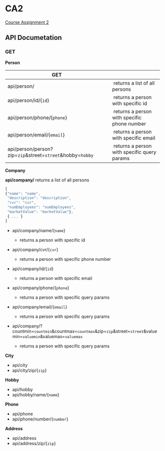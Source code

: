 # CA2

[Course Assignment 2](https://docs.google.com/document/d/1hHtsSG-cZxqjkq-Ii2bbdir-lmZDgvxUFwT6RHwPYCw/edit)


## API Documetation

### GET

**Person**

| GET |  |
| --- | --- |
| api/person/                 | returns a list of all persons |
| api/person/id/{`id`}        | returns a person with specific id |
| api/person/phone/{`phone`}  | returns a person with specific phone number |
| api/person/email/{`email`}  | returns a person with specific email |
| api/person/person?zip=`zip`&street=`street`&hobby=`hobby` | returns a person with specific query params |

**Company**

**api/company/**
returns a list of all persons
  
```js
[
{"name": "name",
 "description": "description",
 "cvr": "cvr",
 "numEmployees": "numEmployees",
 "marketValue": "marketValue"},
 { ... }
]
```
  
* api/company/name/{`name`}
  * returns a person with specific id

* api/company/cvr/{`cvr`}
  * returns a person with specific phone number
  
* api/company/id/{`id`}
  * returns a person with specific email
  
* api/company/phone/{`phone`}
  * returns a person with specific query params
  
* api/company/email/{`email`}
  * returns a person with specific query params
  
* api/company/?countmin=`countmin`&countmax=`countmax`&zip=`zip`&street=`street`&valuemin=`valuemin`&valuemax=`valuemax` 
  * returns a person with specific query params


**City**

* api/city
* api/city/zip/{`zip`}

**Hobby**

* api/hobby
* api/hobby/name/{`name`}

**Phone**

* api/phone
* api/phone/number/{`number`}

**Address**

* api/address
* api/address/zip/{`zip`}

